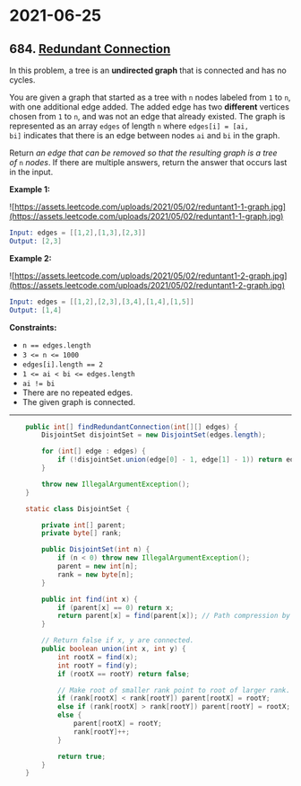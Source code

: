 # 2021-06-25

## 684. [Redundant Connection](https://leetcode.com/problems/redundant-connection/)

In this problem, a tree is an **undirected graph** that is connected and has no cycles.

You are given a graph that started as a tree with `n` nodes labeled from `1` to `n`, with one additional edge added. The added edge has two **different** vertices chosen from `1` to `n`, and was not an edge that already existed. The graph is represented as an array `edges` of length `n` where `edges[i] = [ai, bi]` indicates that there is an edge between nodes `ai` and `bi` in the graph.

Return *an edge that can be removed so that the resulting graph is a tree of* `n` *nodes*. If there are multiple answers, return the answer that occurs last in the input.

**Example 1:**

![https://assets.leetcode.com/uploads/2021/05/02/reduntant1-1-graph.jpg](https://assets.leetcode.com/uploads/2021/05/02/reduntant1-1-graph.jpg)

```s
Input: edges = [[1,2],[1,3],[2,3]]
Output: [2,3]
```

**Example 2:**

![https://assets.leetcode.com/uploads/2021/05/02/reduntant1-2-graph.jpg](https://assets.leetcode.com/uploads/2021/05/02/reduntant1-2-graph.jpg)

```s
Input: edges = [[1,2],[2,3],[3,4],[1,4],[1,5]]
Output: [1,4]
```

**Constraints:**

- `n == edges.length`
- `3 <= n <= 1000`
- `edges[i].length == 2`
- `1 <= ai < bi <= edges.length`
- `ai != bi`
- There are no repeated edges.
- The given graph is connected.

---

```java
    public int[] findRedundantConnection(int[][] edges) {
        DisjointSet disjointSet = new DisjointSet(edges.length);

        for (int[] edge : edges) {
            if (!disjointSet.union(edge[0] - 1, edge[1] - 1)) return edge;
        }

        throw new IllegalArgumentException();
    }

    static class DisjointSet {

        private int[] parent;
        private byte[] rank;

        public DisjointSet(int n) {
            if (n < 0) throw new IllegalArgumentException();
            parent = new int[n];
            rank = new byte[n];
        }

        public int find(int x) {
            if (parent[x] == 0) return x;
            return parent[x] = find(parent[x]); // Path compression by halving.
        }

        // Return false if x, y are connected.
        public boolean union(int x, int y) {
            int rootX = find(x);
            int rootY = find(y);
            if (rootX == rootY) return false;

            // Make root of smaller rank point to root of larger rank.
            if (rank[rootX] < rank[rootY]) parent[rootX] = rootY;
            else if (rank[rootX] > rank[rootY]) parent[rootY] = rootX;
            else {
                parent[rootX] = rootY;
                rank[rootY]++;
            }

            return true;
        }
    }
```
